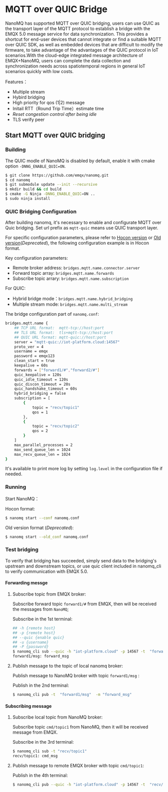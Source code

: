 # MQTT over QUIC Bridge

NanoMQ has supported MQTT over QUIC bridging, users can use QUIC as the transport layer of the MQTT protocol to establish a bridge with the EMQX 5.0 message service for data synchronization. This provides a shortcut for end-user devices that cannot integrate or find a suitable MQTT over QUIC SDK, as well as embedded devices that are difficult to modify the firmware, to take advantage of the advantages of the QUIC protocol in IoT scenarios.With the cloud-edge integrated message architecture of EMQX+NanoMQ, users can complete the data collection and synchronization needs across spatiotemporal regions in general IoT scenarios quickly with low costs.

Features：

- Multiple stream
- Hybird bridging
- High priority for qos (1|2) message
- Initail RTT（Round Trip Time）estimate time
- *Reset congestion control after being idle*
- TLS verify peer

## Start MQTT over QUIC bridging

### Building

The QUIC modle of NanoMQ is disabled by default, enable it with cmake option `-DNNG_ENABLE_QUIC=ON`.

```bash
$ git clone https://github.com/emqx/nanomq.git
$ cd nanomq 
$ git submodule update --init --recursive
$ mkdir build && cd build
$ cmake -G Ninja -DNNG_ENABLE_QUIC=ON ..
$ sudo ninja install
```



### QUIC Bridging Configuration

After building nanomq, it's necessary to enable and configurate MQTT over Quic bridging. Set url prefix as `mqtt-quic` means use QUIC transport layer.

For specific configuration parameters, please refer to [Hocon version](../config-description/v014.md) or [Old version](../config-description/v013.md)(*Deprecated*), the following configuration example is in Hocon format.

Key configuration parameters:

- Remote broker address: `bridges.mqtt.name.connector.server`
- Forward topic array:  `bridges.mqtt.name.forwards`
- Subscribe topic arrary:   `bridges.mqtt.name.subscription`

For QUIC:

- Hybrid bridge mode：`bridges.mqtt.name.hybrid_bridging`
- Multiple stream mode: `bridges.mqtt.name.multi_stream`

The bridge configuration part of `nanomq.conf`:

```bash
bridges.mqtt.name {
	## TCP URL format:  mqtt-tcp://host:port
	## TLS URL format:  tls+mqtt-tcp://host:port
	## QUIC URL format: mqtt-quic://host:port
	server = "mqtt-quic://iot-platform.cloud:14567"
	proto_ver = 4
	username = emqx
	password = emqx123
	clean_start = true
	keepalive = 60s
	forwards = ["forward1/#","forward2/#"]
	quic_keepalive = 120s
	quic_idle_timeout = 120s
	quic_discon_timeout = 20s
	quic_handshake_timeout = 60s
	hybrid_bridging = false
	subscription = [
		{
			topic = "recv/topic1"
			qos = 1
		},
		{
			topic = "recv/topic2"
			qos = 2
		}
	]
    max_parallel_processes = 2 
    max_send_queue_len = 1024
    max_recv_queue_len = 1024
}
```

It's  available to print more log  by setting `log.level` in the configuration file if needed.

### Running

Start NanoMQ：

Hocon format:

```bash
$ nanomq start --conf nanomq.conf
```

Old version format (*Deprecated*):

```bash
$ nanomq start --old_conf nanomq.conf
```



### Test bridging

To verify that bridging has succeeded, simply send data to the bridging's upstream and downstream topics, or use quic client included in nanomq_cli to verify communication with EMQX 5.0.

#### Forwarding messge 

1. Subscribe topic from EMQX broker:

   Subscribe forward topic `forward1/#` from EMQX, then will be received the messages from `NanoMQ`;

   Subscribe in the 1st terminal:

   ```bash
   ## -h {remote host} 
   ## -p {remote host} 
   ## --quic {enable quic}
   ## -u {username} 
   ## -P {password}
   $ nanomq_cli sub --quic -h "iot-platform.cloud" -p 14567 -t  "forward1/#" -u emqx -P emqx123
   forward1/msg: forward_msg
   ```

2. Publish message to the topic of local nanomq broker: 

   Publish message to NanoMQ broker with topic `forward1/msg` :

   Publish in the 2nd terminal: 

   ```bash
   $ nanomq_cli pub -t  "forward1/msg"  -m "forward_msg"
   ```

#### Subscribing message

1. Subscribe local topic from NanoMQ broker:

   Subscribe topic `cmd/topic1` from NanoMQ, then it will be received message from EMQX.

   Subscribe in the 3rd terminal: 

   ```bash
   $ nanomq_cli sub -t "recv/topic1"
   recv/topic1: cmd_msg
   ```

2. Publish message to remote EMQX broker with topic `cmd/topic1`:

   Publish in the 4th terminal:

   ```bash
   $ nanomq_cli pub --quic -h "iot-platform.cloud" -p 14567 -t  "recv/topic1" -m "cmd_msg" -u emqx -P emqx123
   ```

   



